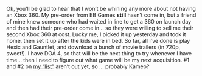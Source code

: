Ok, you&#8217;ll be glad to hear that I won&#8217;t be whining any more about not having an Xbox 360. My pre-order from EB Games **still** hasn&#8217;t come in, but a friend of mine knew someone who had waited in line to get a 360 on launch day and then had their pre-order come in&#8230; so they were willing to sell me their second Xbox 360 at cost. Lucky me, I picked it up yesterday and took it home, then set it up after the kids were in bed. So far, all I&#8217;ve done is play Hexic and Gauntlet, and download a bunch of movie trailers (in 720p, sweet!). I have DOA 4, so that will be the next thing to try whenever I have time&#8230; then I need to figure out what game will be my next acquisition. #1 and #2 on <a href="http://blogs.duncanmackenzie.net/duncanma/archive/2005/11/05/3206.aspx" target="_blank" class="broken_link">my &#8220;list&#8221;</a> aren&#8217;t out yet, so &#8230; probably Kameo?